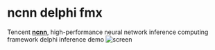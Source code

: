 # ncnn delphi fmx 

Tencent <a href="https://github.com/Tencent/ncnn"><b>ncnn</b></a>, high-performance neural network inference computing framework delphi inference demo
![screen](https://github.com/DonkeySmall/ncnn-delphi-fmx/assets/66531939/1e738f85-c6bc-4f14-8cc8-19fed8e40207)
